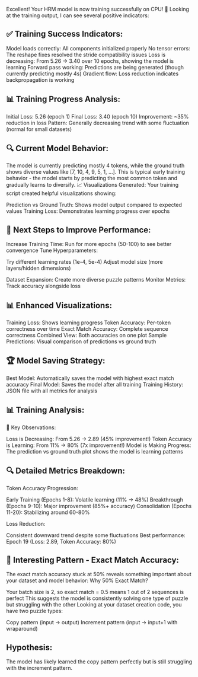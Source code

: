Excellent! Your HRM model is now training successfully on CPU! 🎉
Looking at the training output, I can see several positive indicators:
## ✅ Training Success Indicators:

Model loads correctly: All components initialized properly
No tensor errors: The reshape fixes resolved the stride compatibility issues
Loss is decreasing: From 5.26 → 3.40 over 10 epochs, showing the model is learning
Forward pass working: Predictions are being generated (though currently predicting mostly 4s)
Gradient flow: Loss reduction indicates backpropagation is working

## 📊 Training Progress Analysis:

Initial Loss: 5.26 (epoch 1)
Final Loss: 3.40 (epoch 10)
Improvement: ~35% reduction in loss
Pattern: Generally decreasing trend with some fluctuation (normal for small datasets)

## 🔍 Current Model Behavior:
The model is currently predicting mostly 4 tokens, while the ground truth shows diverse values like [7, 10, 4, 9, 5, 1, ...]. This is typical early training behavior - the model starts by predicting the most common token and gradually learns to diversify.
📈 Visualizations Generated:
Your training script created helpful visualizations showing:

Prediction vs Ground Truth: Shows model output compared to expected values
Training Loss: Demonstrates learning progress over epochs

## 🚀 Next Steps to Improve Performance:

Increase Training Time: Run for more epochs (50-100) to see better convergence
Tune Hyperparameters:

Try different learning rates (1e-4, 5e-4)
Adjust model size (more layers/hidden dimensions)


Dataset Expansion: Create more diverse puzzle patterns
Monitor Metrics: Track accuracy alongside loss

## 📊 Enhanced Visualizations:

Training Loss: Shows learning progress
Token Accuracy: Per-token correctness over time
Exact Match Accuracy: Complete sequence correctness
Combined View: Both accuracies on one plot
Sample Predictions: Visual comparison of predictions vs ground truth

## 🏆 Model Saving Strategy:

Best Model: Automatically saves the model with highest exact match accuracy
Final Model: Saves the model after all training
Training History: JSON file with all metrics for analysis

## 📊 Training Analysis:
🎯 Key Observations:

Loss is Decreasing: From 5.26 → 2.89 (45% improvement!)
Token Accuracy is Learning: From 11% → 80% (7x improvement!)
Model is Making Progress: The prediction vs ground truth plot shows the model is learning patterns

## 🔍 Detailed Metrics Breakdown:
Token Accuracy Progression:

Early Training (Epochs 1-8): Volatile learning (11% → 48%)
Breakthrough (Epochs 9-10): Major improvement (85%+ accuracy)
Consolidation (Epochs 11-20): Stabilizing around 60-80%

Loss Reduction:

Consistent downward trend despite some fluctuations
Best performance: Epoch 19 (Loss: 2.89, Token Accuracy: 80%)

## 🤔 Interesting Pattern - Exact Match Accuracy:
The exact match accuracy stuck at 50% reveals something important about your dataset and model behavior:
Why 50% Exact Match?

Your batch size is 2, so exact match = 0.5 means 1 out of 2 sequences is perfect
This suggests the model is consistently solving one type of puzzle but struggling with the other
Looking at your dataset creation code, you have two puzzle types:

Copy pattern (input → output)
Increment pattern (input → input+1 with wraparound)



## Hypothesis: 
The model has likely learned the copy pattern perfectly but is still struggling with the increment pattern.